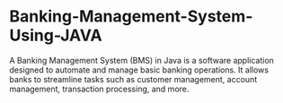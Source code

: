 # Banking-Management-System-Using-JAVA
A Banking Management System (BMS) in Java is a software application designed to automate and manage basic banking operations. It allows banks to streamline tasks such as customer management, account management, transaction processing, and more.
